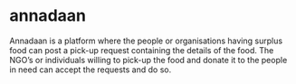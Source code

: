 # annadaan
Annadaan is a platform where the people or organisations having surplus food can post a pick-up request containing the details of the food. The NGO’s or individuals willing to pick-up the food and donate it to the people in need can accept the requests and do so.
